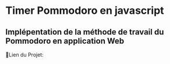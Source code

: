 # Timer Pommodoro en javascript
## Implépentation de la méthode de travail du Pommodoro en application Web
📝Lien du Projet:
